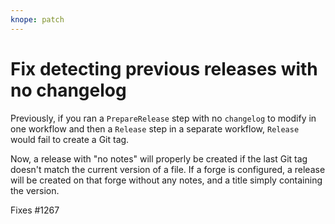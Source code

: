 ```yaml
---
knope: patch
---
```


# Fix detecting previous releases with no changelog

Previously, if you ran a `PrepareRelease` step with no `changelog` to modify in one workflow and then a `Release` step 
in a separate workflow, `Release` would fail to create a Git tag.

Now, a release with "no notes" will properly be created if the last Git tag doesn't match the current version of 
a file.
If a forge is configured, a release will be created on that forge without any notes,
and a title simply containing the version.

Fixes #1267
